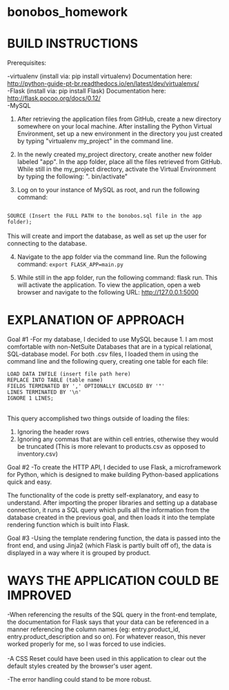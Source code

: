 # bonobos_homework
<h1>BUILD INSTRUCTIONS</h1>

Prerequisites:

-virtualenv (install via: pip install virtualenv)  Documentation here: http://python-guide-pt-br.readthedocs.io/en/latest/dev/virtualenvs/<br>
-Flask (install via: pip install Flask) Documentation here: http://flask.pocoo.org/docs/0.12/<br>
-MySQL

1. After retrieving the application files from GitHub, create a new directory somewhere on your local machine.  After installing the Python Virtual Environment, set up a new environment in the directory you just created by typing "virtualenv my_project" in the command line.

2. In the newly created my_project directory, create another new folder labeled "app".  In the app folder, place all the files retrieved from GitHub.  While still in the my_project directory, activate the Virtual Environment by typing the following: ". bin/activate"

3. Log on to your instance of MySQL as root, and run the following command:

<code>
SOURCE (Insert the FULL PATH to the bonobos.sql file in the app folder);
</code><br>
This will create and import the database, as well as set up the user for connecting to the database.

4.  Navigate to the app folder via the command line. Run the following command: <code>export FLASK_APP=main.py</code><br>

5.  While still in the app folder, run the following command: flask run.  This will activate the application.  To view the application, open a web browser and navigate to the following URL: http://127.0.0.1:5000


<h1>EXPLANATION OF APPROACH</h1>
Goal #1
-For my database, I decided to use MySQL because 1. I am most comfortable with non-NetSuite Databases that are in a typical relational, SQL-database model.  For both .csv files, I loaded them in using the command line and the following query, creating one table for each file:<br>
<code>
LOAD DATA INFILE (insert file path here)
REPLACE INTO TABLE (table name) 
FIELDS TERMINATED BY ',' OPTIONALLY ENCLOSED BY '"'
LINES TERMINATED BY '\n'
IGNORE 1 LINES;
</code>
<br>

This query accomplished two things outside of loading the files:
1.  Ignoring the header rows
2.  Ignoring any commas that are within cell entries, otherwise they would be truncated (This is more relevant to products.csv as opposed to inventory.csv)

Goal #2
-To create the HTTP API, I decided to use Flask, a microframework for Python, which is designed to make building Python-based applications quick and easy.

The functionality of the code is pretty self-explanatory, and easy to understand.  After importing the proper libraries and setting up a database connection, it runs a SQL query which pulls all the information from the database created in the previous goal, and then loads it into the template rendering function which is built into Flask.

Goal #3
-Using the template rendering function, the data is passed into the front end, and using Jinja2 (which Flask is partly built off of), the data is displayed in a way where it is grouped by product.


<h1>WAYS THE APPLICATION COULD BE IMPROVED</h1>
-When referencing the results of the SQL query in the front-end template, the documentation for Flask says that your data can be referenced in a manner referencing the column names (eg: entry.product_id, entry.product_description and so on).  For whatever reason, this never worked properly for me, so I was forced to use indicies.<br>
<br>
-A CSS Reset could have been used in this application to clear out the default styles created by the browser's user agent.
<br>

-The error handling could stand to be more robust.
